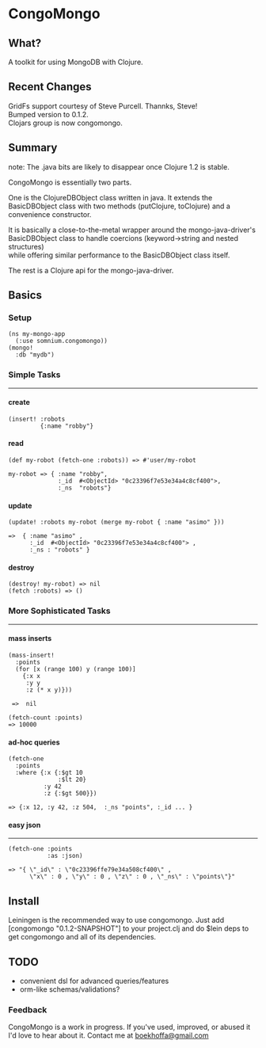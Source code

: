 CongoMongo
===========

What?
------
A toolkit for using MongoDB with Clojure.

Recent Changes
--------------

GridFs support courtesy of Steve Purcell. Thannks, Steve!             
Bumped version to 0.1.2.        
Clojars group is now congomongo.                 

Summary
---------
note: The .java bits are likely to disappear once Clojure 1.2 is stable.

CongoMongo is essentially two parts.

One is the ClojureDBObject class written in java.
It extends the BasicDBObject class with two methods (putClojure,
toClojure) and a convenience constructor.

It is basically a close-to-the-metal wrapper around the mongo-java-driver's
BasicDBObject class to handle coercions (keyword->string and nested structures)        
while offering similar performance to the BasicDBObject class itself.

The rest is a Clojure api for the mongo-java-driver.

Basics
--------

### Setup

    (ns my-mongo-app  
      (:use somnium.congomongo))  
    (mongo!  
      :db "mydb") 

### Simple Tasks
------------------

#### create

    (insert! :robots    
             {:name "robby"}

#### read

    (def my-robot (fetch-one :robots)) => #'user/my-robot

    my-robot => { :name "robby", 
                  :_id  #<ObjectId> "0c23396f7e53e34a4c8cf400">, 
                  :_ns  "robots"}

#### update

    (update! :robots my-robot (merge my-robot { :name "asimo" }))

    =>  { :name "asimo" , 
          :_id  #<ObjectId> "0c23396f7e53e34a4c8cf400"> , 
          :_ns : "robots" }

#### destroy

    (destroy! my-robot) => nil
    (fetch :robots) => ()

### More Sophisticated Tasks
----------------------------

#### mass inserts

    (mass-insert!  
      :points
      (for [x (range 100) y (range 100)] 
        {:x x 
         :y y 
         :z (* x y)})) 

     =>  nil

    (fetch-count :points)
    => 10000

#### ad-hoc queries

    (fetch-one
      :points
      :where {:x {:$gt 10  
                  :$lt 20}
              :y 42
              :z {:$gt 500}})

    => {:x 12, :y 42, :z 504,  :_ns "points", :_id ... }

#### easy json
------------------------------------------------------------------------

    (fetch-one :points 
               :as :json)

    => "{ \"_id\" : \"0c23396ffe79e34a508cf400\" , 
          \"x\" : 0 , \"y\" : 0 , \"z\" : 0 , \"_ns\" : \"points\"}"

   
Install
-------

Leiningen is the recommended way to use congomongo.
Just add 
    [congomongo "0.1.2-SNAPSHOT"]
to your project.clj and do
    $lein deps
to get congomongo and all of its dependencies.    

TODO
----

* convenient dsl for advanced queries/features 
* orm-like schemas/validations?

### Feedback

CongoMongo is a work in progress. If you've used, improved, 
or abused it I'd love to hear about it. Contact me at boekhoffa@gmail.com
